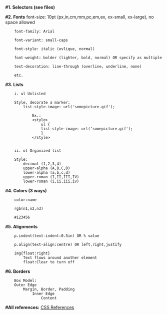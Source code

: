 **#1. Selectors (see files)**

**#2. Fonts**
        font-size: 10pt (px,in,cm,mm,pc,em,ex, xx-small, xx-large), no space allowed

        font-family: Arial

        font-variant: small-caps

        font-style: italic (ovlique, normal)

        font-weight: bolder (lighter, bold, normal) OR specify as multiple

        text-decoration: line-through (overline, underline, none)

        etc.


**#3. Lists**

        i. ul Unlisted

        Style, decorate a marker: 
            list-style-image: url('somepicture.gif');

                Ex.: 
                <style>
                    ul {
                    list-style-image: url(‘somepicture.gif');
                    }
                </style>


        ii. ol Organized list

        Style:
            decimal (1,2,3,4)
            upper-alpha (A,B,C,D)
            lower-alpha (a,b,c,d)
            upper-roman (I,II,III,IV)
            lower-roman (i,ii,iii,iv)


**#4. Colors (3 ways)**

        color:name

        rgb(n1,n2,n3)

        #123456

**#5. Alignments**

        p.indent(text-indent:0.5in) OR % value

        p.align(text-align:centre) OR left,right,justify

        img{float:right} 
            Text flows around another element
            float:Clear to turn off
        


**#6. Borders**

        Box Model:
        Outer Edge
            Margin, Border, Padding
                Inner Edge
                    Content

**#All references:**
[CSS References](https://developer.mozilla.org/en-US/docs/Web/CSS/Reference)
